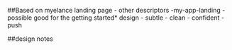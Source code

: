##Based on myelance landing page
    - other descriptors
        -my-app-landing -  possible good for the getting started* design
        - subtle - clean - confident - push
        




##design notes


